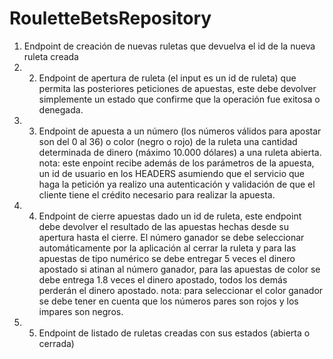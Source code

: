 # RouletteBetsRepository
1. Endpoint de creación de nuevas ruletas que devuelva el id de la nueva ruleta creada 
2. 2. Endpoint de apertura de ruleta (el input es un id de ruleta) que permita las posteriores peticiones de apuestas, este debe devolver simplemente un estado que confirme que la operación fue exitosa o denegada. 
3. 3. Endpoint de apuesta a un número (los números válidos para apostar son del 0 al 36) o color (negro o rojo) de la ruleta una cantidad determinada de dinero (máximo 10.000 dólares) a una ruleta abierta. nota: este enpoint recibe además de los parámetros de la apuesta, un id de usuario en los HEADERS asumiendo que el servicio que haga la petición ya realizo una autenticación y validación de que el cliente tiene el crédito necesario para realizar la apuesta. 
4. 4. Endpoint de cierre apuestas dado un id de ruleta, este endpoint debe devolver el resultado de las apuestas hechas desde su apertura hasta el cierre. El número ganador se debe seleccionar automáticamente por la aplicación al cerrar la ruleta y para las apuestas de tipo numérico se debe entregar 5 veces el dinero apostado si atinan al número ganador, para las apuestas de color se debe entrega 1.8 veces el dinero apostado, todos los demás perderán el dinero apostado. nota: para seleccionar el color ganador se debe tener en cuenta que los números pares son rojos y los impares son negros. 
5. 5. Endpoint de listado de ruletas creadas con sus estados (abierta o cerrada)

